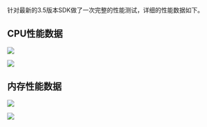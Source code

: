 针对最新的3.5版本SDK做了一次完整的性能测试，详细的性能数据如下。
## CPU性能数据
![](http://imgcache.tce.fsphere.cn/static/mc.qcloudimg.com/static/img/11fab3804c5efd14cab3c2ba0acfe25c/ioscpu.png)

![](http://imgcache.tce.fsphere.cn/static/mc.qcloudimg.com/static/img/d68176e047932d5f64160aecbf977329/androidcpu.png)

## 内存性能数据
![](http://imgcache.tce.fsphere.cn/static/mc.qcloudimg.com/static/img/2fbb3963b0943ad14325a1fff240918f/iosmemory.png)

![](http://imgcache.tce.fsphere.cn/static/mc.qcloudimg.com/static/img/8d5d08e6e48990d3ea972c8ea0e17312/androidmemory.png)

